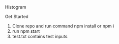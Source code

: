 Histogram

Get Started
1. Clone repo and run command npm install or npm i
2. run npm start
3. test.txt contains test inputs